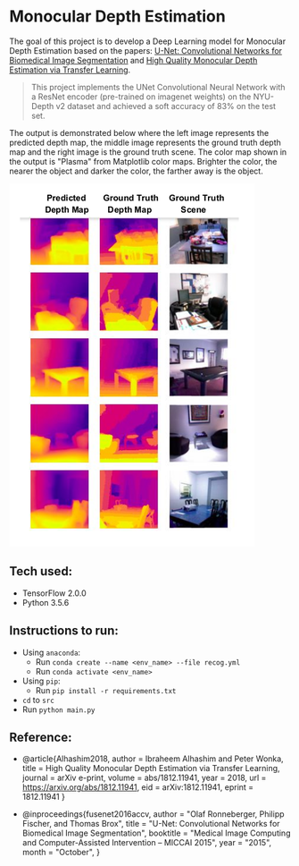 # Monocular Depth Estimation
The goal of this project is to develop a Deep Learning model for Monocular Depth Estimation based on the papers: [U-Net: Convolutional Networks for Biomedical Image Segmentation](https://arxiv.org/abs/1505.04597) and [High Quality Monocular Depth Estimation via Transfer Learning](https://arxiv.org/abs/1812.11941).

> This project implements the UNet Convolutional Neural Network with a ResNet encoder (pre-trained on imagenet weights) on the NYU-Depth v2 dataset and achieved a soft accuracy of 83% on the test set.

The output is demonstrated below where the left image represents the predicted depth map, the middle image represents the ground truth depth map and the right image is the ground truth scene. The color map shown in the output is "Plasma" from Matplotlib color maps. Brighter the color, the nearer the object and darker the color, the farther away is the object.

<img src="./images/output.png"/>

## Tech used:
- TensorFlow 2.0.0
- Python 3.5.6

## Instructions to run:
- Using `anaconda`:
  - Run `conda create --name <env_name> --file recog.yml`
  - Run `conda activate <env_name>`
- Using `pip`:
  - Run `pip install -r requirements.txt`
- `cd` to `src`
- Run `python main.py`

## Reference:
- @article{Alhashim2018,
  author    = Ibraheem Alhashim and Peter Wonka,
  title     = High Quality Monocular Depth Estimation via Transfer Learning,
  journal   = arXiv e-print,
  volume    = abs/1812.11941,
  year      = 2018,
  url       = https://arxiv.org/abs/1812.11941,
  eid       = arXiv:1812.11941,
  eprint    = 1812.11941
 }

- @inproceedings{fusenet2016accv,
 author    = "Olaf Ronneberger, Philipp Fischer, and Thomas Brox",
 title     = "U-Net: Convolutional Networks for Biomedical Image Segmentation",
 booktitle = "Medical Image Computing and Computer-Assisted Intervention – MICCAI 2015",
 year      = "2015",
 month     = "October",
}
